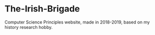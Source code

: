 # The-Irish-Brigade
Computer Science Principles website, made in 2018-2019, based on my history research hobby.
